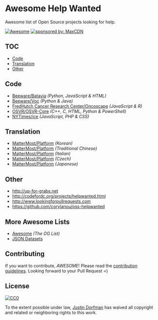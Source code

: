 # Awesome Help Wanted
Awesome list of Open Source projects looking for help.

[![Awesome](https://cdn.rawgit.com/sindresorhus/awesome/d7305f38d29fed78fa85652e3a63e154dd8e8829/media/badge.svg)](https://github.com/sindresorhus/awesome) <a href="https://www.maxcdn.com/?utm_source=awesome-help-wanted-github&amp;utm_medium=badge&amp;utm_campaign=readme"><img src="https://img.shields.io/badge/sponsored%20by-MaxCDN-orange.svg" alt="sponsored by: MaxCDN"></a>

## TOC

* [Code](#code)
* [Translation](#translation)
* [Other](#other)

## Code

* [Beeware/Batavia](https://github.com/pybee/batavia/issues?q=is%3Aissue+is%3Aopen+label%3Aup-for-grabs) *(Python, JavaScript & HTML)*
* [Beeware/Voc](https://github.com/pybee/voc/issues?q=is%3Aissue+is%3Aopen+label%3Aup-fo-grabs) *(Python & Java)*
* [FredHutch Cancer Research Center/Oncoscape](https://github.com/FredHutch/Oncoscape/issues?q=is%3Aissue+is%3Aopen+label%3A%22help+wanted%22) *(JavaScript & R)*
* [OSVR/OSVR-Core](https://github.com/OSVR/OSVR-Core/wiki/Help-Wanted) *(C++, C, HTML, Python & PowerShell)*
* [NYTimes/ice](https://github.com/NYTimes/ice/issues/126) *(JavaScript, PHP & CSS)*

## Translation
* [MatterMost/Platform](https://github.com/mattermost/platform/issues/2447) *(Korean)*
* [MatterMost/Platform](https://github.com/mattermost/platform/issues/2295) *(Traditional Chinese)*
* [MatterMost/Platform](https://github.com/mattermost/platform/issues/2572) *(Italian)*
* [MatterMost/Platform](https://github.com/mattermost/platform/issues/2420) *(Czech)*
* [MatterMost/Platform](https://github.com/mattermost/platform/issues/2444) *(Japanese)*

## Other

* <http://up-for-grabs.net>
* <http://codefordc.org/projects/helpwanted.html>
* <http://www.lookingforpullrequests.com>
* <https://github.com/corylanou/oss-helpwanted>

## More Awesome Lists
* [Awesome](https://github.com/sindresorhus/awesome) *(The OG List)*
* [JSON Datasets](https://github.com/jdorfman/awesome-json-datasets)

## Contributing
If you want to contribute, *AWESOME*! Please read the [contribution guidelines](CONTRIBUTING.md). Looking forward to your Pull Request =)

## License
[![CC0](http://i.creativecommons.org/p/zero/1.0/88x31.png)](http://creativecommons.org/publicdomain/zero/1.0/)

To the extent possible under law, [Justin Dorfman](https://www.justindorfman.com) has waived all copyright and related or neighboring rights to this work.
